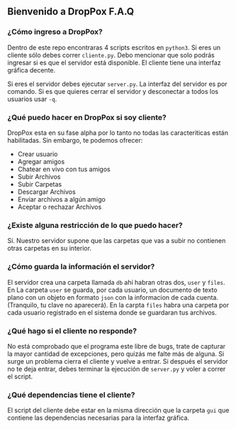 ## Bienvenido a DropPox F.A.Q

### ¿Cómo ingreso a DropPox?
Dentro de este repo encontraras 4 scripts escritos en ```python3```.
Si eres un cliente sólo debes correr ```cliente.py```. Debo mencionar que solo podrás ingresar si es que el servidor está disponible. El cliente tiene una interfaz gráfica decente.

Si eres el servidor debes ejecutar ```server.py```. La interfaz del servidor es por comando. Si es que quieres cerrar el servidor y desconectar a todos los usuarios usar ```-q```.

### ¿Qué puedo hacer en DropPox si soy cliente?

DropPox esta en su fase alpha por lo tanto no todas las caracteriticas están habilitadas. Sin embargo, te podemos ofrecer:

- Crear usuario
- Agregar amigos
- Chatear en vivo con tus amigos
- Subir Archivos
- Subir Carpetas
- Descargar Archivos
- Enviar archivos a algún amigo
- Aceptar o rechazar Archivos

### ¿Existe alguna restricción de lo que puedo hacer?

Sí. Nuestro servidor supone que las carpetas que vas a subir no contienen otras carpetas en su interior.

### ¿Cómo guarda la información el servidor?

El servidor crea una carpeta llamada ```db``` ahí habran otras dos, ```user```
y ```files```. En La carpeta ```user``` se guarda, por cada usuario, un documento de texto plano con un objeto en formato ```json``` con la informacion de cada cuenta. (Tranquilo, tu clave no aparecerá). En la carpta ```files``` habra una carpeta por cada usuario registrado en el sistema donde se guardaran tus archivos.

### ¿Qué hago si el cliente no responde?

No está comprobado que el programa este libre de bugs, trate de capturar la mayor cantidad de excepciones, pero quizás me falte más de alguna. Si surge un problema cierra el cliente y vuelve a entrar. Si después el servidor no te deja entrar, debes terminar la ejecución de ```server.py``` y voler a correr el script.

### ¿Qué dependencias tiene el cliente?

El script del cliente debe estar en la misma dirección que la carpeta ```gui``` que contiene las dependencias necesarias para la interfaz gráfica.
